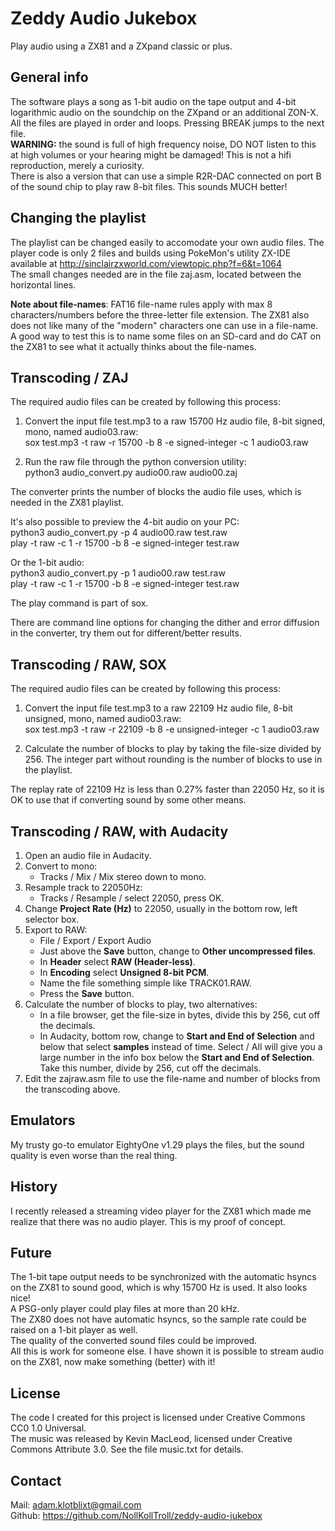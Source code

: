 # Zeddy Audio Jukebox

Play audio using a ZX81 and a ZXpand classic or plus.

## General info

The software plays a song as 1-bit audio on the tape output and 4-bit logarithmic audio on the soundchip on the ZXpand or an additional ZON-X.<br>
All the files are played in order and loops. Pressing BREAK jumps to the next file.<br>
**WARNING:** the sound is full of high frequency noise, DO NOT listen to this at high volumes or your hearing might be damaged! This is not a hifi reproduction, merely a curiosity.<br>
There is also a version that can use a simple R2R-DAC connected on port B of the sound chip to play raw 8-bit files. This sounds MUCH better!

## Changing the playlist

The playlist can be changed easily to accomodate your own audio files. The player code is only 2 files and builds using PokeMon's utility ZX-IDE available at http://sinclairzxworld.com/viewtopic.php?f=6&t=1064<br>
The small changes needed are in the file zaj.asm, located between the horizontal lines.

**Note about file-names**: FAT16 file-name rules apply with max 8 characters/numbers before the three-letter file extension. The ZX81 also does not like many of the "modern" characters one can use in a file-name. A good way to test this is to name some files on an SD-card and do CAT on the ZX81 to see what it actually thinks about the file-names.

## Transcoding / ZAJ

The required audio files can be created by following this process:

1. Convert the input file test.mp3 to a raw 15700 Hz audio file, 8-bit signed, mono, named audio03.raw:<br>
sox test.mp3 -t raw -r 15700 -b 8 -e signed-integer -c 1 audio03.raw

2. Run the raw file through the python conversion utility:<br>
python3 audio_convert.py audio00.raw audio00.zaj

The converter prints the number of blocks the audio file uses, which is needed in the ZX81 playlist.

It's also possible to preview the 4-bit audio on your PC:<br>
python3 audio_convert.py -p 4 audio00.raw test.raw<br>
play -t raw -c 1 -r 15700 -b 8 -e signed-integer test.raw

Or the 1-bit audio:<br>
python3 audio_convert.py -p 1 audio00.raw test.raw<br>
play -t raw -c 1 -r 15700 -b 8 -e signed-integer test.raw

The play command is part of sox.

There are command line options for changing the dither and error diffusion in the converter, try them out for different/better results.

## Transcoding / RAW, SOX

The required audio files can be created by following this process:

1. Convert the input file test.mp3 to a raw 22109 Hz audio file, 8-bit unsigned, mono, named audio03.raw:<br>
sox test.mp3 -t raw -r 22109 -b 8 -e unsigned-integer -c 1 audio03.raw

2. Calculate the number of blocks to play by taking the file-size divided by 256. The integer part without rounding is the number of blocks to use in the playlist.

The replay rate of 22109 Hz is less than 0.27% faster than 22050 Hz, so it is OK to use that if converting sound by some other means.

## Transcoding / RAW, with Audacity

1. Open an audio file in Audacity.
2. Convert to mono:
	- Tracks / Mix / Mix stereo down to mono.
3. Resample track to 22050Hz:
	- Tracks / Resample / select 22050, press OK.
4. Change **Project Rate (Hz)** to 22050, usually in the bottom row, left selector box.
5. Export to RAW:
	- File / Export / Export Audio
	- Just above the **Save** button, change to **Other uncompressed files**.
	- In **Header** select **RAW (Header-less)**.
	- In **Encoding** select **Unsigned 8-bit PCM**.
	- Name the file something simple like TRACK01.RAW.
	- Press the **Save** button.
6. Calculate the number of blocks to play, two alternatives:
	- In a file browser, get the file-size in bytes, divide this by 256, cut off the decimals.
	- In Audacity, bottom row, change to **Start and End of Selection** and below that select **samples** instead of time. Select / All will give you a large number in the info box below the **Start and End of Selection**. Take this number, divide by 256, cut off the decimals.
7. Edit the zajraw.asm file to use the file-name and number of blocks from the transcoding above.

## Emulators

My trusty go-to emulator EightyOne v1.29 plays the files, but the sound quality is even worse than the real thing.

## History

I recently released a streaming video player for the ZX81 which made me realize that there was no audio player. This is my proof of concept.

## Future

The 1-bit tape output needs to be synchronized with the automatic hsyncs on the ZX81 to sound good, which is why 15700 Hz is used. It also looks nice!<br>
A PSG-only player could play files at more than 20 kHz.<br>
The ZX80 does not have automatic hsyncs, so the sample rate could be raised on a 1-bit player as well.<br>
The quality of the converted sound files could be improved.<br>
All this is work for someone else. I have shown it is possible to stream audio on the ZX81, now make something (better) with it!

## License

The code I created for this project is licensed under Creative Commons CC0 1.0 Universal.<br>
The music was released by Kevin MacLeod, licensed under Creative Commons Attribute 3.0. See the file music.txt for details.

## Contact

Mail: adam.klotblixt@gmail.com<br>
Github: https://github.com/NollKollTroll/zeddy-audio-jukebox
